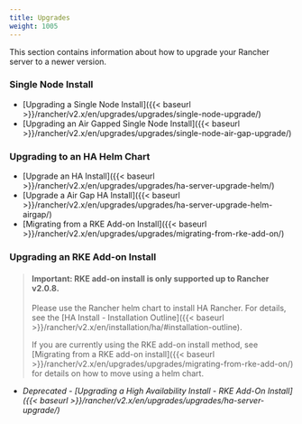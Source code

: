 ```yaml
---
title: Upgrades
weight: 1005
---
```

This section contains information about how to upgrade your Rancher server to a newer version.

### Single Node Install

- [Upgrading a Single Node Install]({{< baseurl >}}/rancher/v2.x/en/upgrades/upgrades/single-node-upgrade/)
- [Upgrading an Air Gapped Single Node Install]({{< baseurl >}}/rancher/v2.x/en/upgrades/upgrades/single-node-air-gap-upgrade/)

### Upgrading to an HA Helm Chart

- [Upgrade an HA Install]({{< baseurl >}}/rancher/v2.x/en/upgrades/upgrades/ha-server-upgrade-helm/)
- [Upgrade a Air Gap HA Install]({{< baseurl >}}/rancher/v2.x/en/upgrades/upgrades/ha-server-upgrade-helm-airgap/)
- [Migrating from a RKE Add-on Install]({{< baseurl >}}/rancher/v2.x/en/upgrades/upgrades/migrating-from-rke-add-on/)

### Upgrading an RKE Add-on Install
> #### **Important: RKE add-on install is only supported up to Rancher v2.0.8.**
>
>Please use the Rancher helm chart to install HA Rancher. For details, see the [HA Install - Installation Outline]({{< baseurl >}}/rancher/v2.x/en/installation/ha/#installation-outline).
>
>If you are currently using the RKE add-on install method, see [Migrating from a RKE add-on install]({{< baseurl >}}/rancher/v2.x/en/upgrades/upgrades/migrating-from-rke-add-on/) for details on how to move using a helm chart.

- *Deprecated - [Upgrading a High Availability Install - RKE Add-On Install]({{< baseurl >}}/rancher/v2.x/en/upgrades/upgrades/ha-server-upgrade/)*
